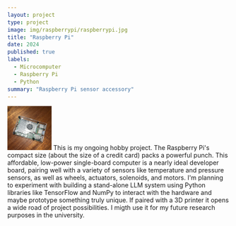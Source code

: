 ```yaml
---
layout: project
type: project
image: img/raspberrypi/raspberrypi.jpg
title: "Raspberry Pi"
date: 2024
published: true
labels:
  - Microcomputer
  - Raspberry Pi
  - Python
summary: "Raspberry Pi sensor accessory"
---
```

<img width="100px" class="rounded float-start pe-4" src="../img/raspberrypi/raspberrypi2.jpg"> This is my ongoing hobby project. The Raspberry Pi's compact size (about the size of a credit card) packs a powerful punch. This affordable, low-power single-board computer is a nearly ideal developer board, 
pairing well with a variety of sensors like temperature and pressure sensors, as well as wheels, actuators, solenoids, and motors. I'm planning to experiment with building a stand-alone LLM system using Python libraries like TensorFlow and NumPy to interact with the hardware and maybe prototype something truly unique. 
If paired with a 3D printer it opens a wide road of project possibilities. I migth use it for my future research purposes in the university.
